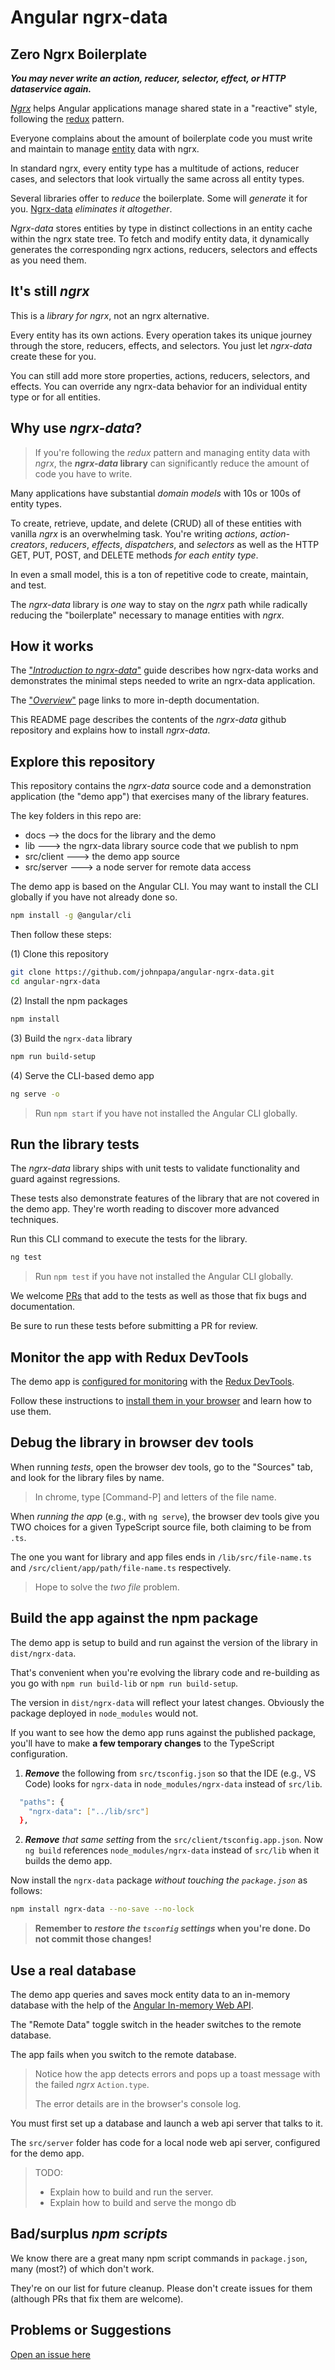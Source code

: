 # Angular ngrx-data

## Zero Ngrx Boilerplate

***You may never write an action, reducer, selector, effect, or HTTP dataservice again.***

[_Ngrx_](https://github.com/ngrx/platform/blob/master/README.md) helps Angular applications manage shared state in a "reactive" style, following the 
[redux](https://redux.js.org) pattern.

Everyone complains about the amount of boilerplate code you must write and maintain to manage
[entity](https://github.com/johnpapa/angular-ngrx-data/docs/faq.md#entity) data with ngrx.

In standard ngrx, every entity type has a multitude of actions, reducer cases, and selectors that look virtually the same across all entity types.

Several libraries offer to _reduce_ the boilerplate. Some will _generate_ it for you.
[Ngrx-data](https://github.com/johnpapa/angular-ngrx-data) _eliminates it altogether_.

_Ngrx-data_ stores entities by type in distinct collections in an entity cache within the ngrx state tree. To fetch and modify entity data, it dynamically generates the corresponding ngrx actions, reducers, selectors and effects as you need them.

## It's still _ngrx_

This is a _library for ngrx_, not an ngrx alternative.

Every entity has its own actions. Every operation takes its unique journey through the store, reducers, effects, and selectors. You just let _ngrx-data_ create these for you.

You can still add more store properties, actions, reducers, selectors, and effects. You can override any ngrx-data behavior for an individual entity type or for all entities.

## Why use _ngrx-data_?

> If you're following the _redux_ pattern and managing entity data with _ngrx_,
the **_ngrx-data_ library** can significantly reduce the amount of code you have to write.

Many applications have substantial _domain models_ with 10s or 100s of entity types.

To create, retrieve, update, and delete (CRUD) all of these entities with vanilla _ngrx_ is an overwhelming task.
You're writing _actions_, _action-creators_, _reducers_, _effects_, _dispatchers_, and _selectors_ as well as the HTTP GET, PUT, POST, and DELETE methods _for each entity type_.

In even a small model, this is a ton of repetitive code to create, maintain, and test.

The _ngrx-data_ library is _one_ way to stay on the _ngrx_ path while radically reducing the "boilerplate" necessary to manage entities with _ngrx_.

## How it works

The
["_Introduction to ngrx-data_"](https://github.com/johnpapa/angular-ngrx-data/blob/master/docs/introduction.md)
guide describes how ngrx-data works and demonstrates the minimal steps needed to write an ngrx-data application.

The
["_Overview_"](https://github.com/johnpapa/angular-ngrx-data/blob/master/docs/README.md) page links to more in-depth documentation.

This README page describes the contents of the _ngrx-data_ github repository and explains how to install _ngrx-data_. 

## Explore this repository

This repository contains the _ngrx-data_ source code and a
demonstration application (the "demo app") that exercises many of the library features.

The key folders in this repo are:

* docs --> the docs for the library and the demo
* lib ---> the ngrx-data library source code that we publish to npm
* src/client ---> the demo app source
* src/server ---> a node server for remote data access

<a name="install-and-run"></a>

The demo app is based on the Angular CLI.
You may want to install the CLI globally if you have not already done so.

```bash
npm install -g @angular/cli
```

Then follow these steps:

(1) Clone this repository

```bash
git clone https://github.com/johnpapa/angular-ngrx-data.git
cd angular-ngrx-data
```

(2) Install the npm packages

```bash
npm install
```

(3) Build the `ngrx-data` library

```bash
npm run build-setup
```

(4) Serve the CLI-based demo app

```bash
ng serve -o
```

> Run `npm start` if you have not installed the Angular CLI globally.

## Run the library tests

The _ngrx-data_ library ships with unit tests to validate functionality and guard against regressions.

These tests also demonstrate features of the library that are not covered in the demo app.
They're worth reading to discover more advanced techniques.

Run this CLI command to execute the tests for the library.

```bash
ng test
```

> Run `npm test` if you have not installed the Angular CLI globally.

We welcome [PRs](https://github.com/johnpapa/angular-ngrx-data/pulls)
that add to the tests as well as those that fix bugs and documentation.

Be sure to run these tests before submitting a PR for review.

## Monitor the app with Redux DevTools

The demo app is
[configured for monitoring](https://github.com/ngrx/platform/tree/master/docs/store-devtools)
with the
[Redux DevTools](https://github.com/zalmoxisus/redux-devtools-extension).

Follow these instructions to
[install them in your browser](https://github.com/zalmoxisus/redux-devtools-extension)
and learn how to use them.

## Debug the library in browser dev tools

When running _tests_, open the browser dev tools, go to the "Sources" tab,
and look for the library files by name.

> In chrome, type [Command-P] and letters of the file name.

When _running the app_ (e.g., with `ng serve`), 
the browser dev tools give you TWO choices for a given TypeScript source file, both claiming to be from `.ts`.

The one you want for library and app files ends in `/lib/src/file-name.ts` and
`/src/client/app/path/file-name.ts` respectively.

> Hope to solve the _two file_ problem.

## Build the app against the npm package

The demo app is setup to build and run against the version of the library in
`dist/ngrx-data`.

That's convenient when you're evolving the library code and
re-building as you go with `npm run build-lib` or `npm run build-setup`.

The version in `dist/ngrx-data` will reflect your latest changes.
Obviously the package deployed in `node_modules` would not.

If you want to see how the demo app runs against the published package, you'll have to make **a few temporary changes** to the TypeScript configuration.

1. **_Remove_** the following from `src/tsconfig.json` so that the IDE (e.g., VS Code)
   looks for `ngrx-data` in `node_modules/ngrx-data` instead of `src/lib`.

  ```bash
    "paths": {
      "ngrx-data": ["../lib/src"]
    },
  ```

2. **_Remove_** _that same setting_ from the `src/client/tsconfig.app.json`.
   Now `ng build` references `node_modules/ngrx-data` instead of `src/lib` when it builds the demo app.

Now install the `ngrx-data` package _without touching the `package.json`_ as follows:

```bash
npm install ngrx-data --no-save --no-lock
```

> **Remember to _restore the `tsconfig` settings_ when you're done. Do not commit those changes!**

## Use a real database

The demo app queries and saves mock entity data to an in-memory database with the help of the
[Angular In-memory Web API](https://github.com/angular/in-memory-web-api).

The "Remote Data" toggle switch in the header switches
to the remote database.

The app fails when you switch to the remote database.

> Notice how the app detects errors and pops up a toast message with the failed _ngrx_ `Action.type`.
>
> The error details are in the browser's console log.

You must first set up a database and launch a web api server that talks to it.

The `src/server` folder has code for a local node web api server, configured for the demo app.

>TODO: 
> * Explain how to build and run the server.
> * Explain how to build and serve the mongo db

## Bad/surplus _npm scripts_

We know there are a great many npm script commands in `package.json`,
many (most?) of which don't work.

They're on our list for future cleanup.
Please don't create issues for them
(although PRs that fix them are welcome).
<!-- 

>TODO: Fix the broken server-oriented commands in package.json

### Create a MongoDb

1. Create a [CosmosDB instance](https://docs.microsoft.com/en-us/azure/cosmos-db/tutorial-develop-mongodb-nodejs-part4)

### Build and launch the node server

1. Build the Angular app and launch the node server

```bash
???
```

1. Open the browser to <http://localhost:3001>

### Docker

* Install and run [Docker](https://www.docker.com/community-edition)

#### Environment file

Create an empty file named `.env` in the root of the app. We'll fill this in later.

#### Docker Compose with Debugging

Create the Docker image and run it locally. This commands uses `docker-compose` to build the image
and run the container.

This opens port `9229` for debugging.

```bash
npm run docker-debug
open http://localhost:3001
```

Open VS Code, launch the `Docker: Attach to Node` debugging profile

### Optional Database

```bash
NODE_ENV=development

PORT=3001
PUBLICWEB=./publicweb

COSMOSDB_ACCOUNT=your_cosmos_account
COSMOSDB_DB=your_cosmos_db
COSMOSDB_KEY=your_cosmos_key
COSMOSDB_PORT=10255
```

Out of the box you can run the demo with an in memory data service instead of a live database. If you wish to use a database, you can set up a local mongo server or a remote CosmosDB/MongoDB server in the cloud.

1. Configure Cosmos DB server settings

   Copy the contents from `.env.example` into `.env`. Replace the values with your specific configuration. Don't worry, this file is in the `.gitignore` so it won't get pushed to github.

   ```javascript
   NODE_ENV=development

   PORT=3001
   PUBLICWEB=./publicweb

   COSMOSDB_ACCOUNT=your_cosmos_account
   COSMOSDB_DB=your_cosmos_db
   COSMOSDB_KEY=your_cosmos_key
   COSMOSDB_PORT=10255
   ```
-->

## Problems or Suggestions

[Open an issue here](https://github.com/johnpapa/angular-ngrx-data/issues)
